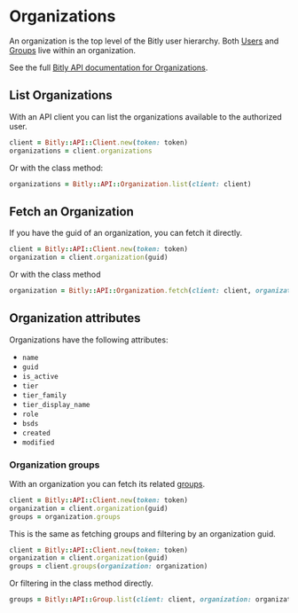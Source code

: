 # Organizations

An organization is the top level of the Bitly user hierarchy. Both [Users](./users.md) and [Groups](./groups.md) live within an organization.

See the full [Bitly API documentation for Organizations](https://dev.bitly.com/v4/#tag/Organizations).

## List Organizations

With an API client you can list the organizations available to the authorized user.

```ruby
client = Bitly::API::Client.new(token: token)
organizations = client.organizations
```

Or with the class method:

```ruby
organizations = Bitly::API::Organization.list(client: client)
```

## Fetch an Organization

If you have the guid of an organization, you can fetch it directly.

```ruby
client = Bitly::API::Client.new(token: token)
organization = client.organization(guid)
```

Or with the class method

```ruby
organization = Bitly::API::Organization.fetch(client: client, organization_guid: guid)
```

## Organization attributes

Organizations have the following attributes:

* `name`
* `guid`
* `is_active`
* `tier`
* `tier_family`
* `tier_display_name`
* `role`
* `bsds`
* `created`
* `modified`

### Organization groups

With an organization you can fetch its related [groups](./groups.md).

```ruby
client = Bitly::API::Client.new(token: token)
organization = client.organization(guid)
groups = organization.groups
```

This is the same as fetching groups and filtering by an organization guid.

```ruby
client = Bitly::API::Client.new(token: token)
organization = client.organization(guid)
groups = client.groups(organization: organization)
```

Or filtering in the class method directly.

```ruby
groups = Bitly::API::Group.list(client: client, organization: organization)
```